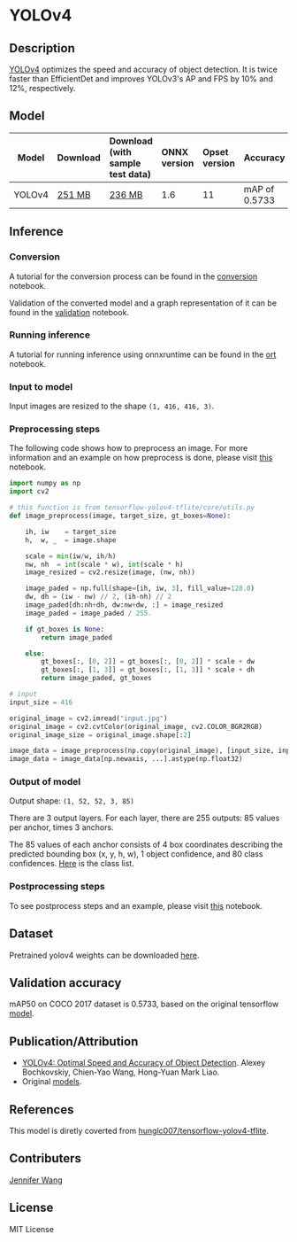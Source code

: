 # YOLOv4

## Description
[YOLOv4](https://github.com/hunglc007/tensorflow-yolov4-tflite) optimizes the speed and accuracy of object detection. It is twice faster than EfficientDet and improves YOLOv3's AP and FPS by 10% and 12%, respectively. 

## Model

|Model        |Download  |Download (with sample test data)|ONNX version|Opset version|Accuracy |
|-------------|:--------------|:--------------|:--------------|:--------------|:--------------|
|YOLOv4       |[251 MB](model/yolov4.onnx) |[236 MB](model/yolov4.tar.gz)|1.6 |11 |mAP of 0.5733 |



## Inference
### Conversion
A tutorial for the conversion process can be found in the [conversion](dependencies/conversion.ipynb) notebook.

Validation of the converted model and a graph representation of it can be found in the [validation](dependencies/onnx-model-validation.ipynb) notebook.
### Running inference
A tutorial for running inference using onnxruntime can be found in the [ort](dependencies/ort.ipynb) notebook.
### Input to model
Input images are resized to the shape `(1, 416, 416, 3)`.

### Preprocessing steps
The following code shows how to preprocess an image. For more information and an example on how preprocess is done, please visit [this](dependencies/ort.ipynb) notebook.

```python
import numpy as np
import cv2

# this function is from tensorflow-yolov4-tflite/core/utils.py
def image_preprocess(image, target_size, gt_boxes=None):

    ih, iw    = target_size
    h,  w, _  = image.shape

    scale = min(iw/w, ih/h)
    nw, nh  = int(scale * w), int(scale * h)
    image_resized = cv2.resize(image, (nw, nh))

    image_paded = np.full(shape=[ih, iw, 3], fill_value=128.0)
    dw, dh = (iw - nw) // 2, (ih-nh) // 2
    image_paded[dh:nh+dh, dw:nw+dw, :] = image_resized
    image_paded = image_paded / 255.

    if gt_boxes is None:
        return image_paded

    else:
        gt_boxes[:, [0, 2]] = gt_boxes[:, [0, 2]] * scale + dw
        gt_boxes[:, [1, 3]] = gt_boxes[:, [1, 3]] * scale + dh
        return image_paded, gt_boxes

# input
input_size = 416

original_image = cv2.imread("input.jpg")
original_image = cv2.cvtColor(original_image, cv2.COLOR_BGR2RGB)
original_image_size = original_image.shape[:2]

image_data = image_preprocess(np.copy(original_image), [input_size, input_size])
image_data = image_data[np.newaxis, ...].astype(np.float32)

```

### Output of model
Output shape: `(1, 52, 52, 3, 85)`

There are 3 output layers. For each layer, there are 255 outputs: 85 values per anchor, times 3 anchors.

The 85 values of each anchor consists of 4 box coordinates describing the predicted bounding box (x, y, h, w), 1 object confidence, and 80 class confidences. [Here](https://github.com/hunglc007/tensorflow-yolov4-tflite/blob/master/data/classes/coco.names) is the class list.

### Postprocessing steps
To see postprocess steps and an example, please visit [this](dependencies/ort.ipynb) notebook.

## Dataset
Pretrained yolov4 weights can be downloaded [here](https://drive.google.com/open?id=1cewMfusmPjYWbrnuJRuKhPMwRe_b9PaT). 

## Validation accuracy
mAP50 on COCO 2017 dataset is 0.5733, based on the original tensorflow [model](https://github.com/hunglc007/tensorflow-yolov4-tflite#map50-on-coco-2017-dataset).

## Publication/Attribution
* [YOLOv4: Optimal Speed and Accuracy of Object Detection](https://arxiv.org/abs/2004.10934). Alexey Bochkovskiy, Chien-Yao Wang, Hong-Yuan Mark Liao. 
* Original [models](https://github.com/AlexeyAB/darknet).

## References
This model is diretly coverted from [hunglc007/tensorflow-yolov4-tflite](https://github.com/hunglc007/tensorflow-yolov4-tflite).

## Contributers
[Jennifer Wang](https://github.com/jennifererwangg)

## License
MIT License